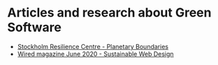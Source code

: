 # Articles and research about Green Software

- [Stockholm Resilience Centre - Planetary Boundaries](https://www.stockholmresilience.org/research/planetary-boundaries.html)
- [Wired magazine June 2020 - Sustainable Web Design](https://www.wired.com/story/sustainable-software-design-climate-change/)
